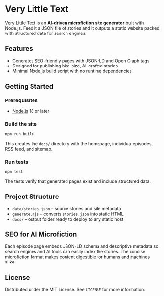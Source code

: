 # Very Little Text

Very Little Text is an **AI-driven microfiction site generator** built with Node.js. Feed it a JSON file of stories and it outputs a static website packed with structured data for search engines.

## Features
- Generates SEO-friendly pages with JSON-LD and Open Graph tags
- Designed for publishing bite-size, AI-crafted stories
- Minimal Node.js build script with no runtime dependencies

## Getting Started
### Prerequisites
- [Node.js](https://nodejs.org/) 18 or later

### Build the site
```bash
npm run build
```
This creates the `docs/` directory with the homepage, individual episodes, RSS feed, and sitemap.

### Run tests
```bash
npm test
```
The tests verify that generated pages exist and include structured data.

## Project Structure
- `data/stories.json` – source stories and site metadata
- `generate.mjs` – converts `stories.json` into static HTML
- `docs/` – output folder ready to deploy to any static host

## SEO for AI Microfiction
Each episode page embeds JSON-LD schema and descriptive metadata so search engines and AI tools can easily index the stories. The concise microfiction format makes content digestible for humans and machines alike.

## License
Distributed under the MIT License. See `LICENSE` for more information.
